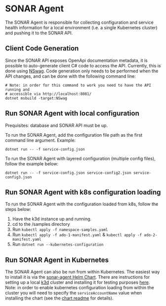 # SONAR Agent

The SONAR Agent is responsible for collecting configuration and service health information for a local environment (i.e. a single Kubernetes cluster) and pushing it to the SONAR API.

## Client Code Generation

Since the SONAR API exposes OpenApi documentation metadata, it is possible to auto-generate client C# code to access the API. Currently, this is done using [NSwag](https://github.com/RicoSuter/NSwag/wiki/NSwag.MSBuild). Code generation only needs to be performed when the API changes, and can be done with the following command line:

```shell
# Note: in order for this command to work you need to have the API running and
# accessible via http://localhost:8081/
dotnet msbuild -target:NSwag
```

## Run SONAR Agent with local configuration

Prequisites: database and SONAR API must be up.

To run the SONAR Agent, add the configuration file path as the first command line argument.
Example:

```
dotnet run -- -f service-config.json
```

To run the SONAR Agent with layered configuration (multiple config files), follow the example below:

```
dotnet run -- -f service-config.json service-config2.json service-config3.json
```

## Run SONAR Agent with k8s configuration loading

To run the SONAR Agent with the configuration loaded from k8s, follow the steps below:
1. Have the k3d instance up and running.
2. cd to the /samples directory
3. Run `kubectl apply -f namespace-samples.yaml`
4. Run `kubectl apply -f ado-1-manifest.yaml` & `kubectl apply -f ado-2-manifest.yaml`
5. Run `dotnet run --kubernetes-configuration`

## Run SONAR Agent in Kubernetes

The SONAR Agent can also be run from within Kubernetes. The easiest way to install it is via the [sonar-agent Helm Chart](../charts/sonar-agent/README.md). There are instructions for setting up a local [k3d](https://k3d.io/) cluster and installing it for testing purposes [here](../charts/README.md). Note: in order to enable kubernetes configuration loading from within the cluster you will need to specify the `serviceAccountName` value when installing the chart (see the [chart readme](../charts/sonar-agent/README.md) for details).
